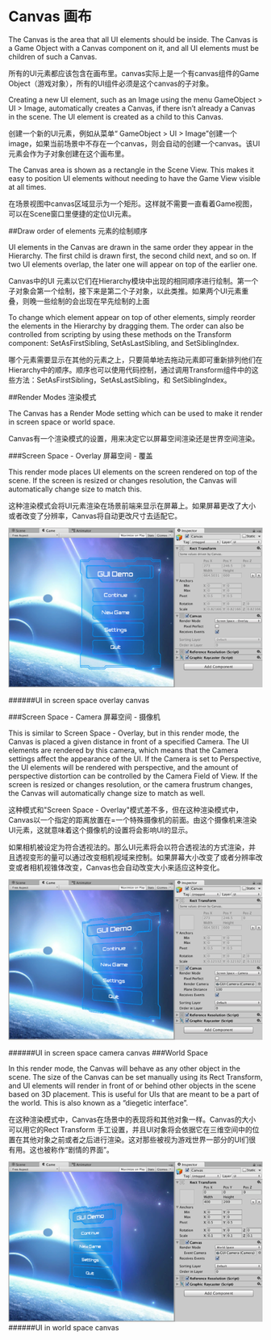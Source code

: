 # Canvas 画布

The Canvas is the area that all UI elements should be inside. The Canvas is a Game Object with a Canvas component on it, and all UI elements must be children of such a Canvas.

所有的UI元素都应该包含在画布里。canvas实际上是一个有canvas组件的Game Object（游戏对象），所有的UI组件必须是这个canvas的子对象。


Creating a new UI element, such as an Image using the menu GameObject > UI > Image, automatically creates a Canvas, if there isn’t already a Canvas in the scene. The UI element is created as a child to this Canvas.

创建一个新的UI元素，例如从菜单“ GameObject > UI > Image”创建一个image，如果当前场景中不存在一个canvas，则会自动的创建一个canvas。该UI元素会作为子对象创建在这个画布里。

The Canvas area is shown as a rectangle in the Scene View. This makes it easy to position UI elements without needing to have the Game View visible at all times.

在场景视图中canvas区域显示为一个矩形。这样就不需要一直看着Game视图，可以在Scene窗口里便捷的定位UI元素。

##Draw order of elements 元素的绘制顺序

UI elements in the Canvas are drawn in the same order they appear in the Hierarchy. The first child is drawn first, the second child next, and so on. If two UI elements overlap, the later one will appear on top of the earlier one.

Canvas中的UI 元素以它们在Hierarchy模块中出现的相同顺序进行绘制。第一个子对象会第一个绘制，接下来是第二个子对象，以此类推。如果两个UI元素重叠，则晚一些绘制的会出现在早先绘制的上面

To change which element appear on top of other elements, simply reorder the elements in the Hierarchy by dragging them. The order can also be controlled from scripting by using these methods on the Transform component: SetAsFirstSibling, SetAsLastSibling, and SetSiblingIndex.

哪个元素需要显示在其他的元素之上，只要简单地去拖动元素即可重新排列他们在Hierarchy中的顺序。顺序也可以使用代码控制，通过调用Transform组件中的这些方法：SetAsFirstSibling，SetAsLastSibling，和 SetSiblingIndex。

##Render Modes 渲染模式

The Canvas has a Render Mode setting which can be used to make it render in screen space or world space.

Canvas有一个渲染模式的设置，用来决定它以屏幕空间渲染还是世界空间渲染。

###Screen Space - Overlay 屏幕空间 - 覆盖


This render mode places UI elements on the screen rendered on top of the scene. If the screen is resized or changes resolution, the Canvas will automatically change size to match this.

这种渲染模式会将UI元素渲染在场景前端来显示在屏幕上。如果屏幕更改了大小或者改变了分辨率，Canvas将自动更改尺寸去适配它。

![](Main/GUI_Canvas_Screenspace_Overlay.png)

######UI in screen space overlay canvas

###Screen Space - Camera 屏幕空间 - 摄像机

This is similar to Screen Space - Overlay, but in this render mode, the Canvas is placed a given distance in front of a specified Camera. The UI elements are rendered by this camera, which means that the Camera settings affect the appearance of the UI. If the Camera is set to Perspective, the UI elements will be rendered with perspective, and the amount of perspective distortion can be controlled by the Camera Field of View. If the screen is resized or changes resolution, or the camera frustrum changes, the Canvas will automatically change size to match as well.

这种模式和"Screen Space - Overlay"模式差不多，但在这种渲染模式中，Canvas以一个指定的距离放置在=一个特殊摄像机的前面。由这个摄像机来渲染UI元素，这就意味着这个摄像机的设置将会影响UI的显示。

如果相机被设定为符合透视法的。那么UI元素将会以符合透视法的方式渲染，并且透视变形的量可以通过改变相机视域来控制。如果屏幕大小改变了或者分辨率改变或者相机视锥体改变，Canvas也会自动改变大小来适应这种变化。

![UI in screen space camera canvas](Main/GUI_Canvas_Screenspace_Camera.png)

######UI in screen space camera canvas
###World Space

In this render mode, the Canvas will behave as any other object in the scene. The size of the Canvas can be set manually using its Rect Transform, and UI elements will render in front of or behind other objects in the scene based on 3D placement. This is useful for UIs that are meant to be a part of the world. This is also known as a “diegetic interface”.

在这种渲染模式中，Canvas在场景中的表现将和其他对象一样。Canvas的大小可以用它的Rect Transform 手工设置，并且UI对象将会依据它在三维空间中的位置在其他对象之前或者之后进行渲染。这对那些被视为游戏世界一部分的UI们很有用。这也被称作“剧情的界面”。

![](Main/GUI_Canvas_Worldspace.png)
######UI in world space canvas